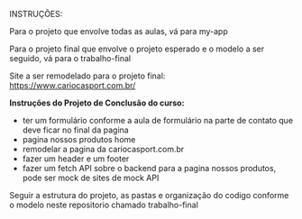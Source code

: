 INSTRUÇÕES:

Para o projeto que envolve todas as aulas, vá para my-app

Para o projeto final que envolve o projeto esperado e o modelo a ser seguido, vá para o trabalho-final

Site a ser remodelado para o projeto final: https://www.cariocasport.com.br/

<b>Instruções do Projeto de Conclusão do curso:</b>
- ter um formulário conforme a aula de formulário na parte de contato que deve ficar no final da pagina
- pagina nossos produtos home
- remodelar a pagina da cariocasport.com.br
- fazer um header e um footer
- fazer um fetch API sobre o backend para a pagina nossos produtos, pode ser mock de sites de mock API

Seguir a estrutura do projeto, as pastas e organização do codigo conforme o modelo neste repositorio chamado trabalho-final

